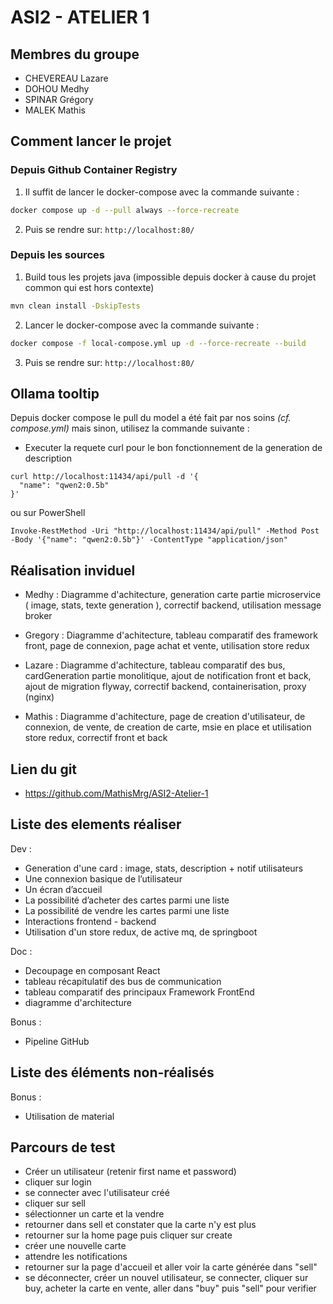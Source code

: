 # ASI2 - ATELIER 1

## Membres du groupe
- CHEVEREAU Lazare
- DOHOU Medhy
- SPINAR Grégory
- MALEK Mathis

## Comment lancer le projet


### Depuis Github Container Registry
1. Il suffit de lancer le docker-compose avec la commande suivante :
```bash
docker compose up -d --pull always --force-recreate
```
2. Puis se rendre sur: `http://localhost:80/`

### Depuis les sources
1. Build tous les projets java (impossible depuis docker à cause du projet common qui est hors contexte)
```bash
mvn clean install -DskipTests
```
2. Lancer le docker-compose avec la commande suivante :
```bash
docker compose -f local-compose.yml up -d --force-recreate --build
```
3. Puis se rendre sur: `http://localhost:80/`



## Ollama tooltip

Depuis docker compose le pull du model a été fait par nos soins *(cf. compose.yml)* mais sinon, utilisez la commande suivante :


- Executer la requete curl pour le bon fonctionnement de la generation de description
```
curl http://localhost:11434/api/pull -d '{
  "name": "qwen2:0.5b"
}'
```

ou sur PowerShell

```
Invoke-RestMethod -Uri "http://localhost:11434/api/pull" -Method Post -Body '{"name": "qwen2:0.5b"}' -ContentType "application/json"
```

## Réalisation inviduel

- Medhy : Diagramme d'achitecture, generation carte partie microservice ( image, stats, texte generation ), correctif backend, utilisation message broker

- Gregory : Diagramme d'achitecture, tableau comparatif des framework front, page de connexion, page achat et vente, utilisation store redux

- Lazare : Diagramme d'achitecture, tableau comparatif des bus, cardGeneration partie monolitique, ajout de notification front et back, ajout de migration flyway, correctif backend, containerisation, proxy (nginx)

- Mathis : Diagramme d'achitecture, page de creation d'utilisateur, de connexion, de vente, de creation de carte, msie en place et utilisation store redux, correctif front et back

## Lien du git

- https://github.com/MathisMrg/ASI2-Atelier-1

## Liste des elements réaliser

Dev :
- Generation d'une card : image, stats, description + notif utilisateurs
- Une connexion basique de l’utilisateur
- Un écran d’accueil
- La possibilité d’acheter des cartes parmi une liste
- La possibilité de vendre les cartes parmi une liste
- Interactions frontend - backend
- Utilisation d'un store redux, de active mq, de springboot

Doc :
- Decoupage en composant React
- tableau récapitulatif des bus de communication
- tableau comparatif des principaux Framework FrontEnd
- diagramme d'architecture

Bonus :
- Pipeline GitHub

## Liste des éléments non-réalisés

Bonus :
- Utilisation de material

## Parcours de test

- Créer un utilisateur (retenir first name et password)
- cliquer sur login
- se connecter avec l'utilisateur créé
- cliquer sur sell
- sélectionner un carte et la vendre
- retourner dans sell et constater que la carte n'y est plus
- retourner sur la home page puis cliquer sur create
- créer une nouvelle carte
- attendre les notifications
- retourner sur la page d'accueil et aller voir la carte générée dans "sell"
- se déconnecter, créer un nouvel utilisateur, se connecter, cliquer sur buy, acheter la carte en vente, aller dans "buy" puis "sell" pour verifier
